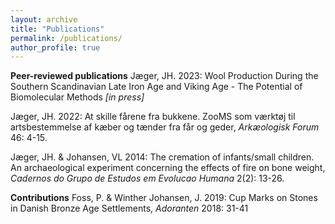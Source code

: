 ```yaml
---
layout: archive
title: "Publications"
permalink: /publications/
author_profile: true
---
```


**Peer-reviewed publications**
Jæger, JH. 2023: Wool Production During the Southern Scandinavian Late Iron Age and Viking Age - The Potential of Biomolecular Methods *[in press]*

Jæger, JH. 2022: At skille fårene fra bukkene. ZooMS som værktøj til artsbestemmelse af kæber og tænder fra får og geder, *Arkæologisk Forum* 46: 4-15. 

Jæger, JH. & Johansen, VL 2014: The cremation of infants/small children. An archaeological experiment concerning the effects of fire on bone weight, *Cadernos do Grupo de Estudos em Evolucao Humana* 2(2): 13-26.

**Contributions**
Foss, P. & Winther Johansen, J. 2019: Cup Marks on Stones in Danish Bronze Age Settlements, *Adoranten* 2018: 31-41
